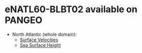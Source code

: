 # eNATL60-BLBT02 available on PANGEO


  - North Atlantic (whole domain):
    - [Surface Velocities](https://github.com/AurelieAlbert/extractions/blob/main/items/eNATL60-BLBT02-SSU-SSV.md)
    - [Sea Surface Height](https://github.com/AurelieAlbert/extractions/blob/main/items/eNATL60-BLBT02-SSH.md)                                    
